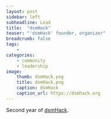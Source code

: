 ```yaml
---
layout: post
sidebar: left
subheadline: Lead
title:  "dsmHack"
teaser: "'dsmHack' founder, organizer"
breadcrumb: false
tags:
    - 
categories:
    - community
    - leadership
image:
    thumb: dsmHack.png
    title: dsmHack.png
    caption: dsmHack
    caption_url: https://dsmhack.org
---
```

Second year of <a href='https://dsmhack.org/' target='new'>dsmHack</a>. 